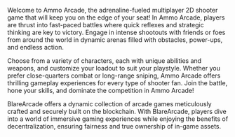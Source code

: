 Welcome to Ammo Arcade, the adrenaline-fueled multiplayer 2D shooter game that will keep you on the edge of your seat! In Ammo Arcade, players are thrust into fast-paced battles where quick reflexes and strategic thinking are key to victory. Engage in intense shootouts with friends or foes from around the world in dynamic arenas filled with obstacles, power-ups, and endless action.

Choose from a variety of characters, each with unique abilities and weapons, and customize your loadout to suit your playstyle. Whether you prefer close-quarters combat or long-range sniping, Ammo Arcade offers thrilling gameplay experiences for every type of shooter fan. Join the battle, hone your skills, and dominate the competition in Ammo Arcade!

BlareArcade offers a dynamic collection of arcade games meticulously crafted and securely built on the blockchain. With BlareArcade, players dive into a world of immersive gaming experiences while enjoying the benefits of decentralization, ensuring fairness and true ownership of in-game assets.